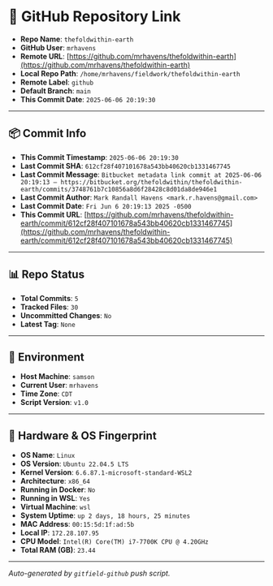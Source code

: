 # 🔗 GitHub Repository Link

- **Repo Name**: `thefoldwithin-earth`
- **GitHub User**: `mrhavens`
- **Remote URL**: [https://github.com/mrhavens/thefoldwithin-earth](https://github.com/mrhavens/thefoldwithin-earth)
- **Local Repo Path**: `/home/mrhavens/fieldwork/thefoldwithin-earth`
- **Remote Label**: `github`
- **Default Branch**: `main`
- **This Commit Date**: `2025-06-06 20:19:30`

---

## 📦 Commit Info

- **This Commit Timestamp**: `2025-06-06 20:19:30`
- **Last Commit SHA**: `612cf28f407101678a543bb40620cb1331467745`
- **Last Commit Message**: `Bitbucket metadata link commit at 2025-06-06 20:19:13 — https://bitbucket.org/thefoldwithin/thefoldwithin-earth/commits/3748761b7c10856a8d6f28428c8d01da8de946e1`
- **Last Commit Author**: `Mark Randall Havens <mark.r.havens@gmail.com>`
- **Last Commit Date**: `Fri Jun 6 20:19:13 2025 -0500`
- **This Commit URL**: [https://github.com/mrhavens/thefoldwithin-earth/commit/612cf28f407101678a543bb40620cb1331467745](https://github.com/mrhavens/thefoldwithin-earth/commit/612cf28f407101678a543bb40620cb1331467745)

---

## 📊 Repo Status

- **Total Commits**: `5`
- **Tracked Files**: `30`
- **Uncommitted Changes**: `No`
- **Latest Tag**: `None`

---

## 🧭 Environment

- **Host Machine**: `samson`
- **Current User**: `mrhavens`
- **Time Zone**: `CDT`
- **Script Version**: `v1.0`

---

## 🧬 Hardware & OS Fingerprint

- **OS Name**: `Linux`
- **OS Version**: `Ubuntu 22.04.5 LTS`
- **Kernel Version**: `6.6.87.1-microsoft-standard-WSL2`
- **Architecture**: `x86_64`
- **Running in Docker**: `No`
- **Running in WSL**: `Yes`
- **Virtual Machine**: `wsl`
- **System Uptime**: `up 2 days, 18 hours, 25 minutes`
- **MAC Address**: `00:15:5d:1f:ad:5b`
- **Local IP**: `172.28.107.95`
- **CPU Model**: `Intel(R) Core(TM) i7-7700K CPU @ 4.20GHz`
- **Total RAM (GB)**: `23.44`

---

_Auto-generated by `gitfield-github` push script._
